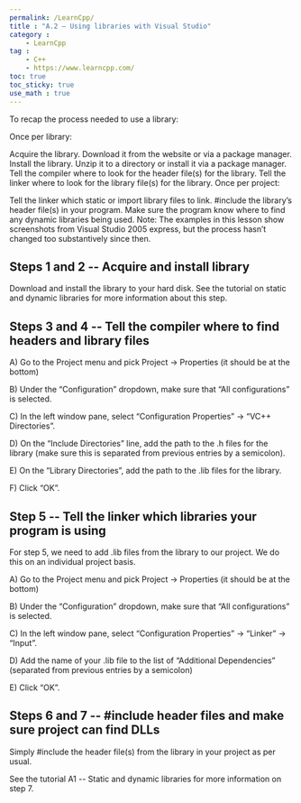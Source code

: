 ```yaml
---
permalink: /LearnCpp/
title : "A.2 — Using libraries with Visual Studio"
category :
    - LearnCpp
tag : 
    - C++
    - https://www.learncpp.com/
toc: true  
toc_sticky: true 
use_math : true
---
```



To recap the process needed to use a library:

Once per library:

Acquire the library. Download it from the website or via a package manager.
Install the library. Unzip it to a directory or install it via a package manager.
Tell the compiler where to look for the header file(s) for the library.
Tell the linker where to look for the library file(s) for the library.
Once per project:

Tell the linker which static or import library files to link.
#include the library’s header file(s) in your program.
Make sure the program know where to find any dynamic libraries being used.
Note: The examples in this lesson show screenshots from Visual Studio 2005 express, but the process hasn’t changed too substantively since then.


## Steps 1 and 2 -- Acquire and install library

Download and install the library to your hard disk. See the tutorial on static and dynamic libraries for more information about this step.


## Steps 3 and 4 -- Tell the compiler where to find headers and library files

A) Go to the Project menu and pick Project -> Properties (it should be at the bottom)

B) Under the “Configuration” dropdown, make sure that “All configurations” is selected.

C) In the left window pane, select “Configuration Properties” -> “VC++ Directories”.

D) On the “Include Directories” line, add the path to the .h files for the library (make sure this is separated from previous entries by a semicolon).

E) On the “Library Directories”, add the path to the .lib files for the library.

F) Click “OK”.


## Step 5 -- Tell the linker which libraries your program is using

For step 5, we need to add .lib files from the library to our project. We do this on an individual project basis.

A) Go to the Project menu and pick Project -> Properties (it should be at the bottom)

B) Under the “Configuration” dropdown, make sure that “All configurations” is selected.

C) In the left window pane, select “Configuration Properties” -> “Linker” -> “Input”.

D) Add the name of your .lib file to the list of “Additional Dependencies” (separated from previous entries by a semicolon)

E) Click “OK”.


## Steps 6 and 7 -- #include header files and make sure project can find DLLs

Simply #include the header file(s) from the library in your project as per usual.

See the tutorial A1 -- Static and dynamic libraries for more information on step 7.
